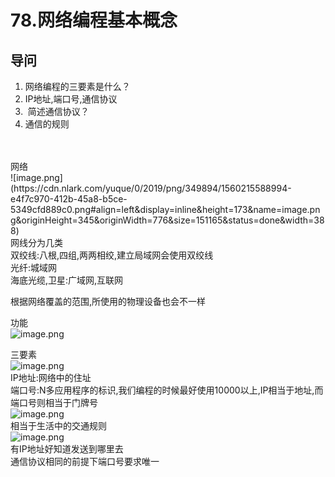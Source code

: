 # 78.网络编程基本概念

<a name="R8zQX"></a>
## 导问
1. 网络编程的三要素是什么？
  1. IP地址,端口号,通信协议
2.  简述通信协议？
  1. 通信的规则


<br />
<br />网络<br />![image.png](https://cdn.nlark.com/yuque/0/2019/png/349894/1560215588994-e4f7c970-412b-45a8-b5ce-5349cfd889c0.png#align=left&display=inline&height=173&name=image.png&originHeight=345&originWidth=776&size=151165&status=done&width=388)<br />网线分为几类<br />双绞线:八根,四组,两两相绞,建立局域网会使用双绞线<br />光纤:城域网<br />海底光缆,卫星:广域网,互联网

根据网络覆盖的范围,所使用的物理设备也会不一样

功能<br />![image.png](https://cdn.nlark.com/yuque/0/2019/png/349894/1560215781019-a20f6472-8a60-4980-838d-7d1dc5082d54.png#align=left&display=inline&height=136&name=image.png&originHeight=271&originWidth=699&size=79215&status=done&width=349.5)

三要素<br />![image.png](https://cdn.nlark.com/yuque/0/2019/png/349894/1560215814611-03e98b4e-128e-4d4f-84e3-58855446c239.png#align=left&display=inline&height=158&name=image.png&originHeight=315&originWidth=735&size=167964&status=done&width=367.5)<br />IP地址:网络中的住址<br />端口号:N多应用程序的标识,我们编程的时候最好使用10000以上,IP相当于地址,而端口号则相当于门牌号<br />![image.png](https://cdn.nlark.com/yuque/0/2019/png/349894/1560216039956-7baa55e1-d44b-4bbe-8919-f692361a12df.png#align=left&display=inline&height=25&name=image.png&originHeight=49&originWidth=561&size=27597&status=done&width=280.5)<br />相当于生活中的交通规则<br />![image.png](https://cdn.nlark.com/yuque/0/2019/png/349894/1560216057782-3f13da70-6b3f-491c-9349-b3e90fcef231.png#align=left&display=inline&height=195&name=image.png&originHeight=389&originWidth=738&size=103707&status=done&width=369)<br />有IP地址好知道发送到哪里去<br />通信协议相同的前提下端口号要求唯一

